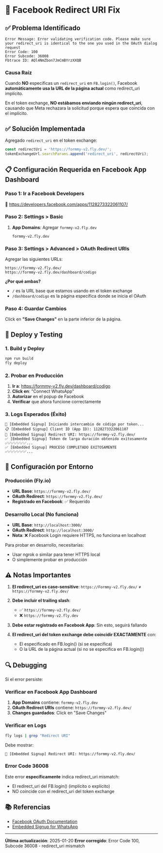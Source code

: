 # 🔐 Facebook Redirect URI Fix

## ✅ Problema Identificado

```
Error Message: Error validating verification code. Please make sure your redirect_uri is identical to the one you used in the OAuth dialog request
Error Code: 100
Error Subcode: 36008
Fbtrace ID: AQl4NmZbon7JmCmBYrzXXQB
```

### Causa Raíz

Cuando **NO** especificas un `redirect_uri` en `FB.login()`, Facebook **automáticamente usa la URL de la página actual** como redirect_uri implícito.

En el token exchange, **NO estábamos enviando ningún redirect_uri**, causando que Meta rechazara la solicitud porque espera que coincida con el implícito.

## ✅ Solución Implementada

Agregado `redirect_uri` en el token exchange:

```typescript
const redirectUri = 'https://formmy-v2.fly.dev/';
tokenExchangeUrl.searchParams.append('redirect_uri', redirectUri);
```

## 📋 Configuración Requerida en Facebook App Dashboard

### Paso 1: Ir a Facebook Developers

🔗 https://developers.facebook.com/apps/1128273322061107/

### Paso 2: Settings > Basic

1. **App Domains**: Agregar `formmy-v2.fly.dev`
   ```
   formmy-v2.fly.dev
   ```

### Paso 3: Settings > Advanced > OAuth Redirect URIs

Agregar las siguientes URLs:

```
https://formmy-v2.fly.dev/
https://formmy-v2.fly.dev/dashboard/codigo
```

**¿Por qué ambas?**
- `/` es la URL base que estamos usando en el token exchange
- `/dashboard/codigo` es la página específica donde se inicia el OAuth

### Paso 4: Guardar Cambios

Click en **"Save Changes"** en la parte inferior de la página.

## 🚀 Deploy y Testing

### 1. Build y Deploy

```bash
npm run build
fly deploy
```

### 2. Probar en Producción

1. **Ir a**: https://formmy-v2.fly.dev/dashboard/codigo
2. **Click en**: "Connect WhatsApp"
3. **Autorizar** en el popup de Facebook
4. **Verificar** que ahora funcione correctamente

### 3. Logs Esperados (Éxito)

```
🔄 [Embedded Signup] Iniciando intercambio de código por token...
📋 [Embedded Signup] Client ID (App ID): 1128273322061107
🔗 [Embedded Signup] Redirect URI: https://formmy-v2.fly.dev/
✅ [Embedded Signup] Token de larga duración obtenido exitosamente
✅✅✅✅✅✅✅...
✅ [Embedded Signup] PROCESO COMPLETADO EXITOSAMENTE
✅✅✅✅✅✅✅...
```

## 📝 Configuración por Entorno

### Producción (Fly.io)
- **URL Base**: `https://formmy-v2.fly.dev/`
- **OAuth Redirect**: `https://formmy-v2.fly.dev/`
- **Registrado en Facebook**: ✅ Requerido

### Desarrollo Local (No funciona)
- **URL Base**: `http://localhost:3000/`
- **OAuth Redirect**: `http://localhost:3000/`
- **Nota**: ❌ Facebook Login requiere HTTPS, no funciona en localhost

Para probar en desarrollo, necesitarías:
- Usar ngrok o similar para tener HTTPS local
- O simplemente probar en producción

## ⚠️ Notas Importantes

1. **El redirect_uri es case-sensitive**: `https://Formmy-v2.fly.dev/` ≠ `https://formmy-v2.fly.dev/`

2. **Debe incluir el trailing slash**:
   - ✅ `https://formmy-v2.fly.dev/`
   - ❌ `https://formmy-v2.fly.dev`

3. **Debe estar registrado en Facebook App**: Sin esto, seguirá fallando

4. **El redirect_uri del token exchange debe coincidir EXACTAMENTE** con:
   - El especificado en FB.login() (si se especifica)
   - O la URL de la página actual (si no se especifica en FB.login())

## 🔍 Debugging

Si el error persiste:

### Verificar en Facebook App Dashboard

1. **App Domains** contiene: `formmy-v2.fly.dev`
2. **OAuth Redirect URIs** contiene: `https://formmy-v2.fly.dev/`
3. **Changes guardados**: Click en "Save Changes"

### Verificar en Logs

```bash
fly logs | grep "Redirect URI"
```

Debe mostrar:
```
🔗 [Embedded Signup] Redirect URI: https://formmy-v2.fly.dev/
```

### Error Code 36008

Este error **específicamente** indica redirect_uri mismatch:
- El redirect_uri del FB.login() (implícito o explícito)
- NO coincide con el redirect_uri del token exchange

## 📚 Referencias

- [Facebook OAuth Documentation](https://developers.facebook.com/docs/facebook-login/guides/advanced/manual-flow)
- [Embedded Signup for WhatsApp](https://developers.facebook.com/docs/whatsapp/embedded-signup)

---

**Última actualización**: 2025-01-20
**Error corregido**: Error Code 100, Subcode 36008 - redirect_uri mismatch
